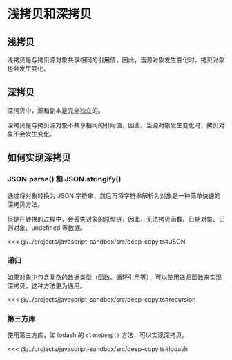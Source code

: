 # 浅拷贝和深拷贝

## 浅拷贝

浅拷贝是与拷贝源对象共享相同的引用值，因此，当源对象发生变化时，拷贝对象也会发生变化。

## 深拷贝

深拷贝中，源和副本是完全独立的。

深拷贝是与拷贝源对象不共享相同的引用值，因此，当源对象发生变化时，拷贝对象不会发生变化。

## 如何实现深拷贝

### JSON.parse() 和 JSON.stringify()

通过将对象转换为 JSON 字符串，然后再将字符串解析为对象是一种简单快速的深拷贝方法。

但是在转换的过程中，会丢失对象的原型链，因此，无法拷贝函数、日期对象、正则对象、undefined 等数据。

<<< @/../projects/javascript-sandbox/src/deep-copy.ts#JSON

### 递归

如果对象中包含复杂的数据类型（函数、循环引用等），可以使用递归函数来实现深拷贝，这种方法更为通用。

<<< @/../projects/javascript-sandbox/src/deep-copy.ts#recursion

### 第三方库

使用第三方库，如 lodash 的 `cloneDeep()` 方法，可以实现深拷贝。

<<< @/../projects/javascript-sandbox/src/deep-copy.ts#lodash
